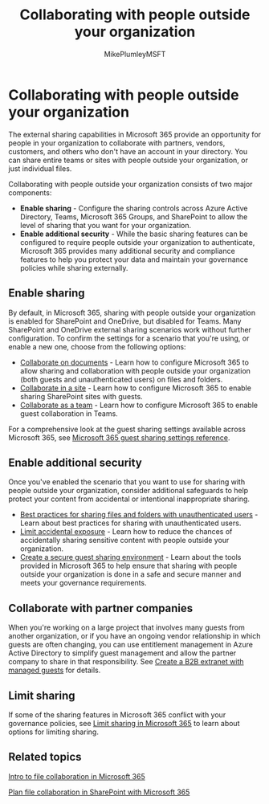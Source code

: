 ﻿---
title: "Collaborating with people outside your organization"
ms.author: mikeplum
author: MikePlumleyMSFT
manager: pamgreen
audience: ITPro
ms.topic: article
ms.prod: microsoft-365-enterprise
ms.collection: 
- SPO_Content
- M365-collaboration
- m365solution-3tiersprotection
ms.custom: 
- seo-marvel-apr2020
localization_priority: Normal
f1.keywords: NOCSH
description: "Learn how to configure Microsoft 365 for collaboration with people outside your organization."
---

# Collaborating with people outside your organization

The external sharing capabilities in Microsoft 365 provide an opportunity for people in your organization to collaborate with partners, vendors, customers, and others who don't have an account in your directory. You can share entire teams or sites with people outside your organization, or just individual files.

Collaborating with people outside your organization consists of two major components:

- **Enable sharing** - Configure the sharing controls across Azure Active Directory, Teams, Microsoft 365 Groups, and SharePoint to allow the level of sharing that you want for your organization.
- **Enable additional security** - While the basic sharing features can be configured to require people outside your organization to authenticate, Microsoft 365 provides many additional security and compliance features to help you protect your data and maintain your governance policies while sharing externally.

## Enable sharing

By default, in Microsoft 365, sharing with people outside your organization is enabled for SharePoint and OneDrive, but disabled for Teams. Many SharePoint and OneDrive external sharing scenarios work without further configuration. To confirm the settings for a scenario that you're using, or enable a new one, choose from the following options:

- [Collaborate on documents](collaborate-on-documents.md) - Learn how to configure Microsoft 365 to allow sharing and collaboration with people outside your organization (both guests and unauthenticated users) on files and folders.
- [Collaborate in a site](collaborate-in-site.md) - Learn how to configure Microsoft 365 to enable sharing SharePoint sites with guests.
- [Collaborate as a team](collaborate-as-team.md) - Learn how to configure Microsoft 365 to enable guest collaboration in Teams.

For a comprehensive look at the guest sharing settings available across Microsoft 365, see [Microsoft 365 guest sharing settings reference](microsoft-365-guest-settings.md).

## Enable additional security

Once you've enabled the scenario that you want to use for sharing with people outside your organization, consider additional safeguards to help protect your content from accidental or intentional inappropriate sharing.

- [Best practices for sharing files and folders with unauthenticated users](best-practices-anonymous-sharing.md) - Learn about best practices for sharing with unauthenticated users.
- [Limit accidental exposure](share-limit-accidental-exposure.md) - Learn how to reduce the chances of accidentally sharing sensitive content with people outside your organization.
- [Create a secure guest sharing environment](create-secure-guest-sharing-environment.md) - Learn about the tools provided in Microsoft 365 to help ensure that sharing with people outside your organization is done in a safe and secure manner and meets your governance requirements.

## Collaborate with partner companies

When you're working on a large project that involves many guests from another organization, or if you have an ongoing vendor relationship in which guests are often changing, you can use entitlement management in Azure Active Directory to simplify guest management and allow the partner company to share in that responsibility. See [Create a B2B extranet with managed guests](b2b-extranet.md) for details.

## Limit sharing

If some of the sharing features in Microsoft 365 conflict with your governance policies, see [Limit sharing in Microsoft 365](microsoft-365-limit-sharing.md) to learn about options for limiting sharing.

## Related topics

[Intro to file collaboration in Microsoft 365](https://docs.microsoft.com/sharepoint/intro-to-file-collaboration)

[Plan file collaboration in SharePoint with Microsoft 365](https://docs.microsoft.com/sharepoint/deploy-file-collaboration)

